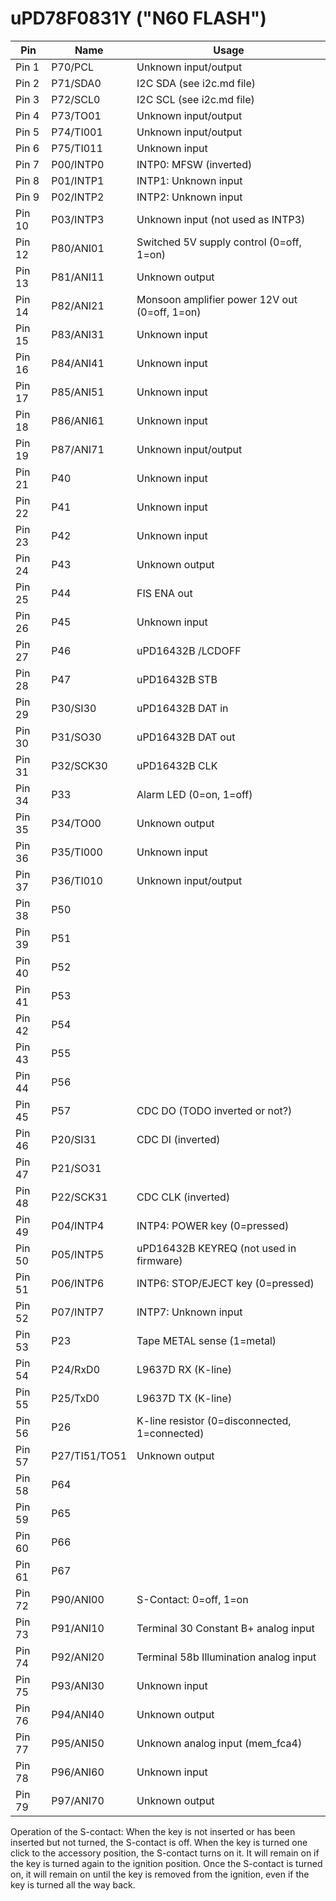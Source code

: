 # uPD78F0831Y ("N60 FLASH")

| Pin   | Name        | Usage                                         |
|-------|-------------|-----------------------------------------------|
|Pin  1 |P70/PCL      |Unknown input/output                           |
|Pin  2 |P71/SDA0     |I2C SDA (see i2c.md file)                      |
|Pin  3 |P72/SCL0     |I2C SCL (see i2c.md file)                      |
|Pin  4 |P73/TO01     |Unknown input/output                           |
|Pin  5 |P74/TI001    |Unknown input/output                           |
|Pin  6 |P75/TI011    |Unknown input                                  |
|Pin  7 |P00/INTP0    |INTP0: MFSW (inverted)                         |
|Pin  8 |P01/INTP1    |INTP1: Unknown input                           |
|Pin  9 |P02/INTP2    |INTP2: Unknown input                           |
|Pin 10 |P03/INTP3    |Unknown input (not used as INTP3)              |
|Pin 12 |P80/ANI01    |Switched 5V supply control (0=off, 1=on)       |
|Pin 13 |P81/ANI11    |Unknown output                                 |
|Pin 14 |P82/ANI21    |Monsoon amplifier power 12V out (0=off, 1=on)  |
|Pin 15 |P83/ANI31    |Unknown input                                  |
|Pin 16 |P84/ANI41    |Unknown input                                  |
|Pin 17 |P85/ANI51    |Unknown input                                  |
|Pin 18 |P86/ANI61    |Unknown input                                  |
|Pin 19 |P87/ANI71    |Unknown input/output                           |
|Pin 21 |P40          |Unknown input                                  |
|Pin 22 |P41          |Unknown input                                  |
|Pin 23 |P42          |Unknown input                                  |
|Pin 24 |P43          |Unknown output                                 |
|Pin 25 |P44          |FIS ENA out                                    |
|Pin 26 |P45          |Unknown input                                  |
|Pin 27 |P46          |uPD16432B /LCDOFF                              |
|Pin 28 |P47          |uPD16432B STB                                  |
|Pin 29 |P30/SI30     |uPD16432B DAT in                               |
|Pin 30 |P31/SO30     |uPD16432B DAT out                              |
|Pin 31 |P32/SCK30    |uPD16432B CLK                                  |
|Pin 34 |P33          |Alarm LED (0=on, 1=off)                        |
|Pin 35 |P34/TO00     |Unknown output                                 |
|Pin 36 |P35/TI000    |Unknown input                                  |
|Pin 37 |P36/TI010    |Unknown input/output                           |
|Pin 38 |P50          |                                               |
|Pin 39 |P51          |                                               |
|Pin 40 |P52          |                                               |
|Pin 41 |P53          |                                               |
|Pin 42 |P54          |                                               |
|Pin 43 |P55          |                                               |
|Pin 44 |P56          |                                               |
|Pin 45 |P57          |CDC DO (TODO inverted or not?)                 |
|Pin 46 |P20/SI31     |CDC DI (inverted)                              |
|Pin 47 |P21/SO31     |                                               |
|Pin 48 |P22/SCK31    |CDC CLK (inverted)                             |
|Pin 49 |P04/INTP4    |INTP4: POWER key (0=pressed)                   |
|Pin 50 |P05/INTP5    |uPD16432B KEYREQ (not used in firmware)        |
|Pin 51 |P06/INTP6    |INTP6: STOP/EJECT key (0=pressed)              |
|Pin 52 |P07/INTP7    |INTP7: Unknown input                           |
|Pin 53 |P23          |Tape METAL sense (1=metal)                     |
|Pin 54 |P24/RxD0     |L9637D RX (K-line)                             |
|Pin 55 |P25/TxD0     |L9637D TX (K-line)                             |
|Pin 56 |P26          |K-line resistor (0=disconnected, 1=connected)  |
|Pin 57 |P27/TI51/TO51|Unknown output                                 |
|Pin 58 |P64          |                                               |
|Pin 59 |P65          |                                               |
|Pin 60 |P66          |                                               |
|Pin 61 |P67          |                                               |
|Pin 72 |P90/ANI00    |S-Contact: 0=off, 1=on                         |
|Pin 73 |P91/ANI10    |Terminal 30 Constant B+ analog input           |
|Pin 74 |P92/ANI20    |Terminal 58b Illumination analog input         |
|Pin 75 |P93/ANI30    |Unknown input                                  |
|Pin 76 |P94/ANI40    |Unknown output                                 |
|Pin 77 |P95/ANI50    |Unknown analog input (mem_fca4)                |
|Pin 78 |P96/ANI60    |Unknown input                                  |
|Pin 79 |P97/ANI70    |Unknown output                                 |

Operation of the S-contact:
  When the key is not inserted or has been inserted but not turned,
  the S-contact is off.  When the key is turned one click to the
  accessory position, the S-contact turns on it.  It will remain on
  if the key is turned again to the ignition position.  Once the
  S-contact is turned on, it will remain on until the key is removed
  from the ignition, even if the key is turned all the way back.
